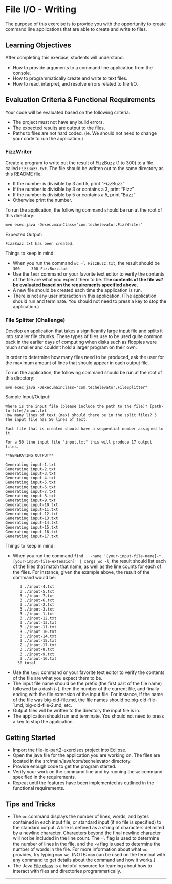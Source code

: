 # File I/O - Writing

The purpose of this exercise is to provide you with the opportunity to create command line applications that are able to create and write to files.

## Learning Objectives

After completing this exercise, students will understand:

* How to provide arguments to a command line application from the console.
* How to programmatically create and write to text files.
* How to read, interpret, and resolve errors related to file I/O.

## Evaluation Criteria & Functional Requirements

Your code will be evaluated based on the following criteria:

* The project must not have any build errors.
* The expected results are output to the files.
* Paths to files are not hard coded. (ie. We should not need to change your code to run the application.)

### FizzWriter

Create a program to write out the result of FizzBuzz (1 to 300) to a file called `FizzBuzz.txt`. The file should be written out to the same directory as this README file.

* If the number is divisible by 3 and 5, print “FizzBuzz”
* If the number is divisible by 3 or contains a 3, print “Fizz”
* If the number is divisible by 5 or contains a 5, print “Buzz”
* Otherwise print the number.

To run the application, the following command should be run at the root of this directory:

```
mvn exec:java -Dexec.mainClass="com.techelevator.FizzWriter"
```

Expected Output:
```
FizzBuzz.txt has been created.
```

Things to keep in mind:

* When you run the command `wc -l FizzBuzz.txt`, the result should be `300     300 FizzBuzz.txt`
* Use the `less` command or your favorite text editor to verify the contents of the file are what you expect them to be. **The contents of the file _will_ be evaluated based on the requirements specified above.**
* A new file should be created each time the application is run.
* There is not any user interaction in this application. (The application should run and terminate. You should not need to press a key to stop the application.)

### File Splitter (Challenge)

Develop an application that takes a significantly large input file and splits it into smaller file chunks. These types of files use to be used quite common back in the earlier days of computing when disks such as floppies were much smaller and couldn’t hold a larger program on their own.

In order to determine how many files need to be produced, ask the user for the maximum amount of lines that
should appear in each output file.

To run the application, the following command should be run at the root of this directory:

```
mvn exec:java -Dexec.mainClass="com.techelevator.FileSplitter"
```

Sample Input/Output:
```
Where is the input file (please include the path to the file)? [path-to-file]/input.txt
How many lines of text (max) should there be in the split files? 3
The input file has 50 lines of text.

Each file that is created should have a sequential number assigned to it.

For a 50 line input file "input.txt" this will produce 17 output files.

**GENERATING OUTPUT**

Generating input-1.txt
Generating input-2.txt
Generating input-3.txt
Generating input-4.txt
Generating input-5.txt
Generating input-6.txt
Generating input-7.txt
Generating input-8.txt
Generating input-9.txt
Generating input-10.txt
Generating input-11.txt
Generating input-12.txt
Generating input-13.txt
Generating input-14.txt
Generating input-15.txt
Generating input-16.txt
Generating input-17.txt

```

Things to keep in mind:

* When you run the command `find . -name '[your-input-file-name]-*.[your-input-file-extension]' | xargs wc -l`, the result should list each of the files that match that name, as well as the line counts for each of the files. For instance, given the example above, the result of the command would be:
    ```
       3 ./input-4.txt
       3 ./input-5.txt
       3 ./input-7.txt
       3 ./input-6.txt
       3 ./input-2.txt
       3 ./input-3.txt
       3 ./input-1.txt
       3 ./input-12.txt
       3 ./input-13.txt
       3 ./input-11.txt
       3 ./input-10.txt
       3 ./input-14.txt
       3 ./input-15.txt
       2 ./input-17.txt
       3 ./input-8.txt
       3 ./input-9.txt
       3 ./input-16.txt
      50 total
    ```
* Use the `less` command or your favorite text editor to verify the contents of the file are what you expect them to be.
* The input file name should be the prefix (the first part of the file name) followed by a dash (`-`), then the number of the current file, and finally ending with the file extension of the input file. For instance, if the name of the file was big-old-file.md, the file names should be big-old-file-1.md, big-old-file-2.md, etc.
* Output files will be written to the directory the input file is in.
* The application should run and terminate. You should not need to press a key to stop the application.

## Getting Started

* Import the file-io-part2-exercises project into Eclipse.
* Open the java file for the application you are working on. The files are located in the src/main/java/com/techelevator directory.
* Provide enough code to get the program started.
* Verify your work on the command line and by running the `wc` command specified in the requirements.
* Repeat until the features have been implemented as outlined in the functional requirements.

## Tips and Tricks

* The `wc` command displays the number of lines, words, and bytes contained in each input file, or standard input (if no file is specified) to the standard output. A line is defined as a string of characters delimited by a newline character. Characters beyond the final newline character will not be included in the line count. The `-l` flag is used to determine the number of lines in the file, and the `-w` flag is used to determine the number of words in the file. For more information about what `wc` provides, try typing `man wc`. (NOTE: `man` can be used on the terminal with any command to get details about the command and how it works.)
* The Java [File class][file-api-docs] is a helpful resource for learning about how to interact with files and directories programmatically.

---

[file-api-docs]: https://docs.oracle.com/javase/8/docs/api/java/io/File.html

